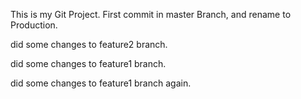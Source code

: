 This is my Git Project. First commit in master Branch, and rename to Production.

did some changes to feature2 branch.

did some changes to feature1 branch.

did some changes to feature1 branch again.
